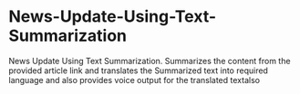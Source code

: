 # News-Update-Using-Text-Summarization
News Update Using Text Summarization. Summarizes the content from the provided article link and translates the Summarized text into required language and also provides voice output for the translated textalso
